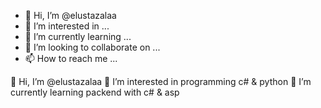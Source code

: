 - 👋 Hi, I’m @elustazalaa
- 👀 I’m interested in ...
- 🌱 I’m currently learning ...
- 💞️ I’m looking to collaborate on ...
- 📫 How to reach me ...

<!---
elustazalaa/elustazalaa is a ✨ special ✨ repository because its `README.md` (this file) appears on your GitHub profile.
You can click the Preview link to take a look at your changes.
--->
👋 Hi, I’m @elustazalaa
👀 I’m interested in programming c# & python
🌱 I’m currently learning packend with c# & asp

